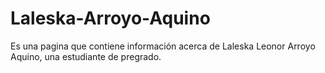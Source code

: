 # Laleska-Arroyo-Aquino
Es una pagina que contiene información acerca de Laleska Leonor Arroyo Aquino, una estudiante de pregrado.
